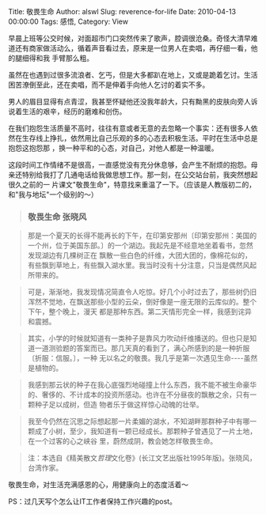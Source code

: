 Title: 敬畏生命
Author: alswl
Slug: reverence-for-life
Date: 2010-04-13 00:00:00
Tags: 感悟, 
Category: View

早晨上班等公交时候，对面超市门口突然传来了歌声，腔调很沧桑。奇怪大清早难道还有商家做活动么，循着声音看过去，原来是一位男人在卖唱，再仔细一看，他的腿细得和我
手臂那么粗。

虽然在也遇到过很多流浪者、乞丐，但是大多都趴在地上，又或是跪着乞讨。生活困苦潦倒至此，还在卖唱，而不是伸着手向他人乞讨的着实不多。

男人的眉目显得有点青涩，我甚至怀疑他还没我年龄大，只有黝黑的皮肤向旁人诉说着生活的艰辛，经历的磨难和创伤。

在我们抱怨生活质量不高时，往往有意或者无意的去忽略一个事实：还有很多人依然在生存线上挣扎，依然用比自己乐观的多的心态去积极生活。平时在生活中总是抱怨这抱怨那
，换一种平和的心态，对自己，对他人都是一种温暖。

这段时间工作情绪不是很高，一直感觉没有充分休息够，会产生不耐烦的抱怨。母亲还特别给我打了几通电话给我做思想工作。那一刻，在公交站台前，我突然想起很久之前的一
片课文"敬畏生命"，特意找来重温了一下。（应该是人教版初二的，和"我与地坛"一个级别的～）

> ### 敬畏生命 张晓风

>

> 那是一个夏天的长得不能再长的下午，在印第安那州〔印第安那州：美国的一个州，位于美国东部。〕的一个湖边。我起先是不经意地坐着看书，忽然发现湖边有几棵树正在
飘散一些白色的纤维，大团大团的，像棉花似的，有些飘到草地上，有些飘入湖水里。我当时没有十分注意，只当是偶然风起所带来的。

>

> 可是，渐渐地，我发现情况简直令人吃惊。好几个小时过去了，那些树仍旧浑然不觉地，在飘送那些小型的云朵，倒好像是一座无限的云库似的。整个下午，整个晚上，漫天
都是那种东西。第二天情形完全一样，我感到诧异和震撼。

>

> 其实，小学的时候就知道有一类种子是靠风力吹动纤维播送的。但也只是知道一道测验题的答案而已。那几天真的看到了，满心所感到的是一种折服〔折服：信服。〕，一种
无以名之的敬畏。我几乎是第一次遇见生命----虽然是植物的。

>

> 我感到那云状的种子在我心底强烈地碰撞上什么东西，我不能不被生命豪华的、奢侈的、不计成本的投资所感动。也许在不分昼夜的飘散之余，只有一颗种子足以成树，但造
物者乐于做这样惊心动魄的壮举。

>

> 我至今仍然在沉思之际想起那一片柔媚的湖水，不知湖畔那群种子中有哪一颗成了小树，至少，我知道有一颗已经成长。那颗种子曾遇见了一片土地，在一个过客的心之峡谷
里，蔚然成阴，教会她怎样敬畏生命。

>

> 注：本选自《精美散文*哲理*文化卷》(长江文艺出版社1995年版)。张晓风，台湾作家。

敬畏生命，对生活充满感恩的心，用健康向上的态度活着～

PS：过几天写个怎么让IT工作者保持工作兴趣的post。

